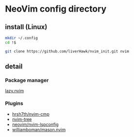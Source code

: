 # NeoVim config directory

## install (Linux)

```bash
mkdir ~/.config
cd !$

git clone https://github.com/liverHawk/nvim_init.git nvim
```

## detail

### Package manager

[lazy.nvim](https://lazy.folke.io/)

### Plugins

- [hrsh7th/nvim-cmp](https://github.com/hrsh7th/nvim-cmp)
- [nvim-tree](https://github.com/nvim-tree/nvim-tree.lua)
- [neovim/nvim-lspconfig](https://github.com/neovim/nvim-lspconfig)
- [williamboman/mason.nvim](https://github.com/williamboman/mason.nvim)
